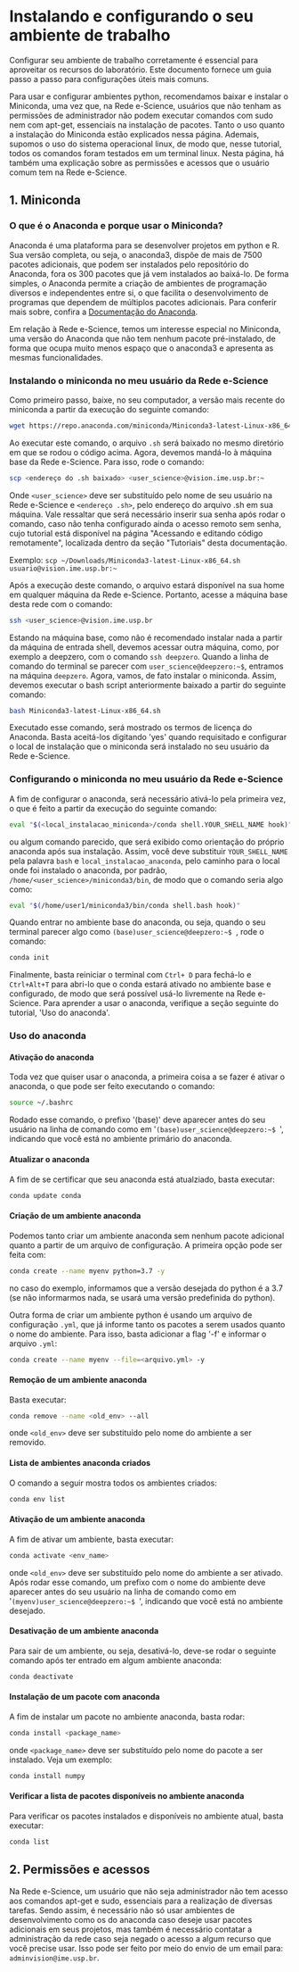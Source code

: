 # Instalando e configurando o seu ambiente de trabalho

Configurar seu ambiente de trabalho corretamente é essencial para aproveitar os recursos do laboratório. Este documento fornece um guia passo a passo para configurações úteis mais comuns.

Para usar e configurar ambientes python, recomendamos baixar e instalar o Miniconda, uma vez que, na Rede e-Science, usuários que não tenham as permissões de administrador não podem executar comandos com sudo nem com apt-get, essenciais na instalação de pacotes. Tanto o uso quanto a instalação do Miniconda estão explicados nessa página. Ademais, supomos o uso do sistema operacional linux, de modo que, nesse tutorial, todos os comandos foram testados em um terminal linux. Nesta página, há também uma explicação sobre as permissões e acessos que o usuário comum tem na Rede e-Science.

## 1. Miniconda 

### O que é o Anaconda e porque usar o Miniconda?

Anaconda é uma plataforma para se desenvolver projetos em python e R. Sua versão completa, ou seja, o anaconda3, dispõe de mais de 7500 pacotes adicionais, que podem ser instalados pelo repositório do Anaconda, fora os 300 pacotes que já vem instalados ao baixá-lo. De forma simples, o Anaconda permite a criação de ambientes de programação diversos e independentes entre si, o que facilita o desenvolvimento de programas que dependem de múltiplos pacotes adicionais. Para conferir mais sobre, confira a [Documentação do Anaconda](https://docs.anaconda.com/).

Em relação à Rede e-Science, temos um interesse especial no Miniconda, uma versão do Anaconda que não tem nenhum pacote pré-instalado, de forma que ocupa muito menos espaço que o anaconda3 e apresenta as mesmas funcionalidades.

### Instalando o miniconda no meu usuário da Rede e-Science
Como primeiro passo, baixe, no seu computador, a versão mais recente do miniconda a partir da execução do seguinte comando:

```bash
wget https://repo.anaconda.com/miniconda/Miniconda3-latest-Linux-x86_64.sh
```

Ao executar este comando, o arquivo `.sh` será baixado no mesmo diretório em que se rodou o código acima. Agora, devemos mandá-lo à máquina base da Rede e-Science. Para isso,
rode o comando:
```bash
scp <endereço do .sh baixado> <user_science>@vision.ime.usp.br:~
```
Onde `<user_science>` deve ser substituído pelo nome de seu usuário na Rede e-Science e `<endereço .sh>`, pelo endereço do arquivo .sh em sua máquina. Vale ressaltar que será necessário inserir sua senha após rodar o comando, caso não tenha configurado ainda o acesso remoto sem senha, cujo tutorial está disponível na página "Acessando e editando código remotamente", localizada dentro da seção "Tutoriais" desta documentação.

Exemplo: `scp ~/Downloads/Miniconda3-latest-Linux-x86_64.sh usuario@vision.ime.usp.br:~`

Após a execução deste comando, o arquivo estará disponível na sua home em qualquer máquina da Rede e-Science. Portanto, acesse a máquina base desta rede com o comando:
```bash
ssh <user_science>@vision.ime.usp.br
``` 

Estando na máquina base, como não é recomendado instalar nada a partir da máquina de entrada shell, devemos acessar outra máquina, como, por exemplo a deepzero, com o comando `ssh deepzero`. Quando a linha de comando do terminal se parecer com `user_science@deepzero:~$`, entramos na máquina `deepzero`. Agora, vamos, de fato instalar o miniconda. Assim, devemos executar o bash script anteriormente baixado a partir do seguinte comando:

```bash
bash Miniconda3-latest-Linux-x86_64.sh
```

Executado esse comando, será mostrado os termos de licença do Anaconda. Basta aceitá-los digitando 'yes' quando requisitado e configurar o local de instalação que o miniconda será instalado no seu usuário da Rede e-Science.

### Configurando o miniconda no meu usuário da Rede e-Science

A fim de configurar o anaconda, será necessário ativá-lo pela primeira vez, o que é feito a partir da execução do seguinte comando:

```bash
eval "$(<local_instalacao_miniconda>/conda shell.YOUR_SHELL_NAME hook)"
```

ou algum comando parecido, que será exibido como orientação do próprio anaconda após sua instalação. Assim, você deve substituir `YOUR_SHELL_NAME` pela palavra `bash` e `local_instalacao_anaconda`, pelo caminho para o local onde foi instalado o anaconda, por padrão, `/home/<user_science>/miniconda3/bin`, de modo que o comando seria algo como:

```bash
eval "$(/home/user1/miniconda3/bin/conda shell.bash hook)"
```
Quando entrar no ambiente base do anaconda, ou seja, quando o seu terminal parecer algo como `(base)user_science@deepzero:~$ `, rode o comando:

```bash
conda init
```

Finalmente, basta reiniciar o terminal com `Ctrl+ D` para fechá-lo e `Ctrl+Alt+T` para abri-lo que o conda estará ativado no ambiente base e configurado, de modo que será possível usá-lo livremente na Rede e-Science. Para aprender a usar o anaconda, verifique a seção seguinte do tutorial, 'Uso do anaconda'.

### Uso do anaconda

#### Ativação do anaconda
Toda vez que quiser usar o anaconda, a primeira coisa a se fazer é ativar o anaconda, o que pode ser feito executando o comando:
```bash
source ~/.bashrc
```
Rodado esse comando, o prefixo '(base)' deve aparecer antes do seu usuário na linha de comando como em '`(base)user_science@deepzero:~$ `', indicando que você está no ambiente primário do anaconda.

#### Atualizar o anaconda
A fim de se certificar que seu anaconda está atualziado, basta executar:
```bash 
conda update conda
```

#### Criação de um ambiente anaconda
Podemos tanto criar um ambiente anaconda sem nenhum pacote adicional quanto a partir de um arquivo de configuração. A primeira opção pode ser feita com:

```bash
conda create --name myenv python=3.7 -y
```
no caso do exemplo, informamos que a versão desejada do python é a 3.7 (se não informarmos nada, se usará uma versão predefinida do python).

Outra forma de criar um ambiente python é usando um arquivo de configuração `.yml`, que já informe tanto os pacotes a serem usados quanto o nome do ambiente. Para isso, basta adicionar a flag '-f' e informar o arquivo `.yml`:

```bash
conda create --name myenv --file=<arquivo.yml> -y
```
#### Remoção de um ambiente anaconda
Basta executar:
```bash
conda remove --name <old_env> --all
```
onde `<old_env>` deve ser substituído pelo nome do ambiente a ser removido.

#### Lista de ambientes anaconda criados
O comando a seguir mostra todos os ambientes criados:
```bash
conda env list
```

#### Ativação de um ambiente anaconda
A fim de ativar um ambiente, basta executar:
```bash
conda activate <env_name>
```
onde `<old_env>` deve ser substituído pelo nome do ambiente a ser ativado. Após rodar esse comando, um prefixo com o nome do ambiente deve aparecer antes do seu usuário na linha de comando como em '`(myenv)user_science@deepzero:~$ `', indicando que você está no ambiente desejado.

#### Desativação de um ambiente anaconda
Para sair de um ambiente, ou seja, desativá-lo, deve-se rodar o seguinte comando após ter entrado em algum ambiente anaconda:
```bash
conda deactivate
```

#### Instalação de um pacote com anaconda
A fim de instalar um pacote no ambiente anaconda, basta rodar:
```bash
conda install <package_name>
```
onde `<package_name>` deve ser substituído pelo nome do pacote a ser instalado. Veja um exemplo:

```bash
conda install numpy
```

#### Verificar a lista de pacotes disponíveis no ambiente anaconda
Para verificar os pacotes instalados e disponíveis no ambiente atual, basta executar:
```bash
conda list
```

## 2. Permissões e acessos
Na Rede e-Science, um usuário que não seja administrador não tem acesso aos comandos apt-get e sudo, essenciais para a realização de diversas tarefas. Sendo assim, é necessário não só usar ambientes de desenvolvimento como os do anaconda caso deseje usar pacotes adicionais em seus projetos, mas também é necessário contatar a administração da rede caso seja negado o acesso a algum recurso que você precise usar. Isso pode ser feito por meio do envio de um email para: `adminvision@ime.usp.br`. 

<!-- ## 4. Configurando o Arquivo `.bashrc`
- Alias úteis para comandos comuns -->





